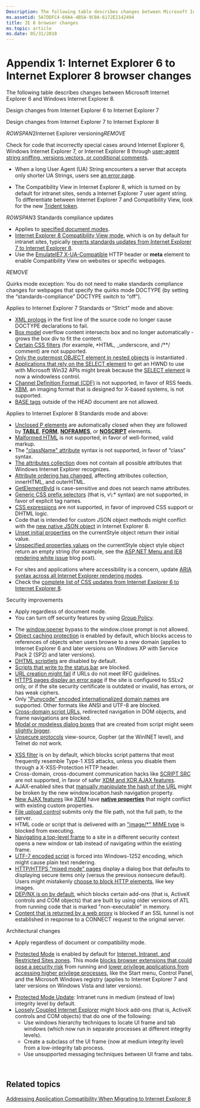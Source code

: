 ```yaml
---
Description: The following table describes changes between Microsoft Internet Explorer 6 and Windows Internet Explorer 8.
ms.assetid: 5A7DDFC4-69A4-4B5A-9C0A-6172E2142494
title: IE 8 browser changes
ms.topic: article
ms.date: 05/31/2018
---
```


# Appendix 1: Internet Explorer 6 to Internet Explorer 8 browser changes

The following table describes changes between Microsoft Internet Explorer 6 and Windows Internet Explorer 8.



Design changes from Internet Explorer 6 to Internet Explorer 7

Design changes from Internet Explorer 7 to Internet Explorer 8

${ROWSPAN2}$Internet Explorer versioning${REMOVE}$  

Check for code that incorrectly special cases around Internet Explorer 6, Windows Internet Explorer 7, or Internet Explorer 8 through [user-agent string sniffing, versions vectors, or conditional comments](https://msdn.microsoft.com/library/ms537503(v=VS.85).aspx).

-   When a long User Agent (UA) String encounters a server that accepts only shorter UA Strings, users see [an error page](https://www.enhanceie.com/ua.aspx).

<!-- -->

-   The Compatibility View in Internet Explorer 8, which is turned on by default for intranet sites, sends a Internet Explorer 7 user agent string. To differentiate between Internet Explorer 7 and Compatibility View, look for the new [Trident token](https://blogs.msdn.com/ie/archive/2009/01/09/the-internet-explorer-8-user-agent-string-updated-edition.aspx).

${ROWSPAN3}$ Standards compliance updates

-   Applies to [specified document modes](https://msdn.microsoft.com/library/Cc288325(v=VS.85).aspx).
-   [Internet Explorer 8 Compatibility View mode](https://blogs.msdn.com/ie/archive/2008/08/27/introducing-compatibility-view.aspx), which is on by default for intranet sites, typically [reverts standards updates from Internet Explorer 7 to Internet Explorer 8](https://blogs.msdn.com/b/ie/archive/2009/03/12/site-compatibility-and-ie8.aspx).
-   Use the [EmulateIE7 X-UA-Compatible](https://msdn.microsoft.com/library/Cc843977(v=VS.85).aspx) HTTP header or **meta** element to enable Compatibility View on websites or specific webpages.

${REMOVE}$  

Quirks mode exception: You do not need to make standards compliance changes for webpages that specify the quirks mode DOCTYPE (by setting the “standards-compliance” DOCTYPE switch to “off”).

Applies to Internet Explorer 7 Standards or “Strict” mode and above:

-   [XML prologs](https://msdn.microsoft.com/library/Bb250496(v=VS.85).aspx) in the first line of the source code no longer cause DOCTYPE declarations to fail.
-   [Box model](https://msdn.microsoft.com/library/Bb250496(v=VS.85).aspx) overflow content intersects box and no longer automatically -grows the box div to fit the content.
-   [Certain CSS filters](https://msdn.microsoft.com/library/Bb250496(v=VS.85).aspx) (for example, \*HTML, \_underscore, and /\*\*/ comment) are not supported.
-   [Only the outermost OBJECT element in nested objects](https://msdn.microsoft.com/library/ms649487(v=VS.85).aspx) is instantiated .
-   [Applications that rely on the SELECT element](https://msdn.microsoft.com/library/ms649487(v=VS.85).aspx) to get an HWND to use with Microsoft Win32 APIs might break because the [SELECT element](https://blogs.msdn.com/ie/archive/2006/01/17/514076.aspx) is now a windowless control.
-   [Channel Definition Format (CDF)](https://msdn.microsoft.com/ie/aa740486.aspx) is not supported, in favor of RSS feeds.
-   [XBM](https://msdn.microsoft.com/ie/aa740486.aspx), an imaging format that is designed for X-based systems, is not supported.
-   [BASE tags](https://msdn.microsoft.com/ie/aa740486.aspx) outside of the HEAD document are not allowed.

Applies to Internet Explorer 8 Standards mode and above:

-   [Unclosed P elements](https://msdn.microsoft.com/library/Cc843977(v=VS.85).aspx) are automatically closed when they are followed by [**TABLE**](https://msdn.microsoft.com/library/ms535901(v=VS.85).aspx), [**FORM**](https://msdn.microsoft.com/library/ms535249(v=VS.85).aspx), [**NOFRAMES**](https://msdn.microsoft.com/library/ms535857(v=VS.85).aspx), or [**NOSCRIPT**](https://msdn.microsoft.com/library/ms535858(v=VS.85).aspx) elements.
-   [Malformed HTML](https://blogs.msdn.com/b/ie/archive/2009/03/12/site-compatibility-and-ie8.aspx) is not supported, in favor of well-formed, valid markup.
-   The ["className" attribute](https://blogs.msdn.com/b/ie/archive/2009/03/12/site-compatibility-and-ie8.aspx) syntax is not supported, in favor of “class” syntax.
-   [The attributes collection](https://blogs.msdn.com/b/ie/archive/2009/03/12/site-compatibility-and-ie8.aspx) does not contain all possible attributes that Windows Internet Explorer recognizes.
-   [Attribute ordering has changed](https://blogs.msdn.com/b/ie/archive/2009/03/12/site-compatibility-and-ie8.aspx), affecting attributes collection, innerHTML, and outerHTML.
-   [GetElementById](https://blogs.msdn.com/b/ie/archive/2009/03/12/site-compatibility-and-ie8.aspx) is case-sensitive and does not search name attributes.
-   [Generic CSS prefix selectors](https://blogs.msdn.com/b/ie/archive/2009/03/12/site-compatibility-and-ie8.aspx) (that is, v\\:\* syntax) are not supported, in favor of explicit tag names.
-   [CSS expressions](https://blogs.msdn.com/b/ie/archive/2009/03/12/site-compatibility-and-ie8.aspx) are not supported, in favor of improved CSS support or DHTML logic.
-   Code that is intended for custom JSON object methods might conflict with the [new native JSON object](https://blogs.msdn.com/b/ie/archive/2009/03/12/site-compatibility-and-ie8.aspx) in Internet Explorer 8.
-   [Unset initial properties](https://blogs.msdn.com/b/ie/archive/2009/03/12/site-compatibility-and-ie8.aspx) on the currentStyle object return their initial value.
-   [Unspecified properties values](https://blogs.msdn.com/b/ie/archive/2009/03/12/site-compatibility-and-ie8.aspx) on the currentStyle object style object return an empty string (for example, see the [ASP.NET Menu and IE8 rendering white issue](https://blogs.msdn.com/giorgio/archive/2009/02/01/asp-net-menu-and-ie8-rendering-white-issue.aspx) blog post).

<!-- -->

-   For sites and applications where accessibility is a concern, update [ARIA syntax across all Internet Explorer rendering modes](https://blogs.msdn.com/ie/archive/2009/01/16/accessibility-improved-aria-support-in-the-IE8-RC.aspx).
-   Check the [complete list of CSS updates from Internet Explorer 6 to Internet Explorer 8](https://msdn.microsoft.com/library/Cc843977(v=VS.85).aspx).

Security improvements

-   Apply regardless of document mode.
-   You can turn off security features by using [Group Policy](https://www.microsoft.com/p/group-policy/9wzdncrfjtm4?activetab=pivot:overviewtab).

<!-- -->

-   The [window.opener](https://msdn.microsoft.com/ie/aa740486.aspx) bypass to the window.close prompt is not allowed.
-   [Object caching protection](https://msdn.microsoft.com/library/ms649488(v=VS.85).aspx) is enabled by default, which blocks access to references of objects when users browse to a new domain (applies to Internet Explorer 6 and later versions on Windows XP with Service Pack 2 (SP2) and later versions).
-   [DHTML scriptlets](https://msdn.microsoft.com/library/ms649488(v=VS.85).aspx) are disabled by default.
-   [Scripts that write to the status bar](https://msdn.microsoft.com/library/ms649488(v=VS.85).aspx) are blocked.
-   [URL creation might fail](https://msdn.microsoft.com/library/Bb250493(v=VS.85).aspx) if URLs do not meet RFC guidelines.
-   [HTTPS pages display an error page](https://msdn.microsoft.com/library/Bb250503(v=VS.85).aspx) if the site is configured to SSLv2 only, or if the site security certificate is outdated or invalid, has errors, or has weak ciphers.
-   Only ["Punycode" encoded internationalized domain names](https://msdn.microsoft.com/library/Bb250505(v=VS.85).aspx) are supported. Other formats like ANSI and UTF-8 are blocked.
-   [Cross-domain script URLs](https://msdn.microsoft.com/library/Bb250493(v=VS.85).aspx), redirected navigation in DOM objects, and frame navigations are blocked.
-   [Modal or modeless dialog boxes](https://msdn.microsoft.com/ie/aa740486.aspx) that are created from script might seem [slightly bigger](https://blogs.msdn.com/ie/archive/2006/08/25/719355.aspx).
-   [Unsecure protocols](https://msdn.microsoft.com/ie/aa740486.aspx) view-source, Gopher (at the WinINET level), and Telnet do not work.

<!-- -->

-   [XSS filter](https://blogs.msdn.com/ie/archive/2008/07/02/ie8-security-part-iv-the-xss-filter.aspx) is on by default, which blocks script patterns that most frequently resemble Type-1 XSS attacks, unless you disable them through a X-XSS-Protection HTTP header.
-   Cross-domain, cross-document communication hacks like [SCRIPT SRC](https://blogs.msdn.com/jscript/archive/2007/11/29/ecmascript-mashups-and-security.aspx) are not supported, in favor of safer [XDM and XDR AJAX features](https://blogs.msdn.com/ie/archive/2008/07/02/ie8-security-part-v-comprehensive-protection.aspx).
-   AJAX-enabled sites that [manually manipulate the hash of the URL](https://msdn.microsoft.com/library/Cc891506(v=VS.85).aspx) might be broken by the new window.location.hash navigation property.
-   [New AJAX features](https://msdn.microsoft.com/library/Gg598940(v=VS.85).aspx) like [XDM](https://blogs.msdn.com/ie/archive/2008/07/02/ie8-security-part-v-comprehensive-protection.aspx) have [**native properties**](https://msdn.microsoft.com/library/Cc288548(v=VS.85).aspx) that might conflict with existing custom properties.
-   [File upload control](https://blogs.msdn.com/ie/archive/2008/07/02/ie8-security-part-v-comprehensive-protection.aspx) submits only the file path, not the full path, to the server.
-   HTML code or script that is delivered with an ["image/\*" MIME type](https://blogs.msdn.com/ie/archive/2008/07/02/ie8-security-part-v-comprehensive-protection.aspx) is blocked from executing.
-   [Navigating a top-level frame](https://msdn.microsoft.com/library/Dd565638(v=VS.85).aspx) to a site in a different security context opens a new window or tab instead of navigating within the existing frame.
-   [UTF-7 encoded script](https://msdn.microsoft.com/library/Dd565635(v=VS.85).aspx) is forced into Windows-1252 encoding, which might cause plain text rendering.
-   [HTTP/HTTPS "mixed mode" pages](https://blogs.msdn.com/b/askie/archive/2009/05/14/mixed-content-and-internet-explorer-8-0.aspx) display a dialog box that defaults to displaying secure items only (versus the previous nonsecure default). Users might mistakenly [choose to block HTTP elements](https://blogs.msdn.com/b/askie/archive/2009/05/14/mixed-content-and-internet-explorer-8-0.aspx), like key images.
-   [DEP/NX is on by default](https://www.microsoft.com/windows/internet-explorer/readiness/developers-existing.aspx#depnx), which blocks certain add-ons (that is, ActiveX controls and COM objects) that are built by using older versions of ATL from running code that is marked "non-executable" in memory.
-   [Content that is returned by a web proxy](https://msdn.microsoft.com/library/Dd565641(v=VS.85).aspx) is blocked if an SSL tunnel is not established in response to a CONNECT request to the original server.

Architectural changes

-   Apply regardless of document or compatibility mode.

<!-- -->

-   [Protected Mode](https://msdn.microsoft.com/library/bb250462(VS.85).aspx) is enabled by default for [Internet, Intranet, and Restricted Sites zones](https://msdn.microsoft.com/library/ms537187(v=VS.85).aspx). This mode [blocks browser extensions that could pose a security risk](https://msdn.microsoft.com/library/Dd565645(v=VS.85).aspx) from running and [lower privilege applications from accessing higher privilege processes](https://msdn.microsoft.com/library/Dd565646(v=VS.85).aspx), like the Start menu, Control Panel, and the Microsoft Windows registry (applies to Internet Explorer 7 and later versions on Windows Vista and later versions).

<!-- -->

-   [Protected Mode Update](https://msdn.microsoft.com/library/Dd565648(v=VS.85).aspx): Intranet runs in medium (instead of low) integrity level by default.
-   [Loosely Coupled Internet Explorer](https://www.microsoft.com/windows/internet-explorer/readiness/developers-existing.aspx#lcie) might block add-ons (that is, ActiveX controls and COM objects) that do one of the following:
    -   Use windows hierarchy techniques to locate UI frame and tab windows (which now run in separate processes at different integrity levels).
    -   Create a subclass of the UI frame (now at medium integrity level) from a low-integrity tab process.
    -   Use unsupported messaging techniques between UI frame and tabs.



 

## Related topics

<dl> <dt>

[Addressing Application Compatibility When Migrating to Internet Explorer 8](addressing-application-compatibility-when-migrating-to-internet-explorer-8.md)
</dt> </dl>

 

 
